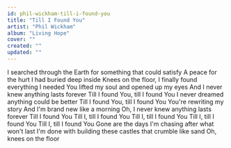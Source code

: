 ```yaml
---
id: phil-wickham-till-i-found-you
title: "Till I Found You"
artist: "Phil Wickham"
album: "Living Hope"
cover: ""
created: ""
updated: ""
---
```


I searched through the Earth for something that could satisfy
A peace for the hurt I had buried deep inside
Knees on the floor, I finally found everything I needed
You lifted my soul and opened up my eyes
And I never knew anything lasts forever
Till I found You, till I found You
I never dreamed anything could be better
Till I found You, till I found You
You're rewriting my story
And I'm brand new like a morning
Oh, I never knew anything lasts forever
Till I found You
Till I, till I found You
Till I, till I found You
Till I, till I found You
Till I, till I found You
Gone are the days I'm chasing after what won't last
I'm done with building these castles that crumble like sand
Oh, knees on the floor